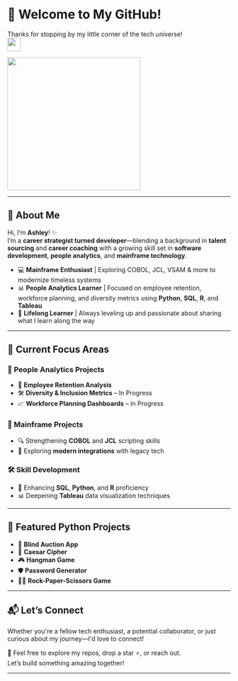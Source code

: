 # 👋 Welcome to My GitHub!

Thanks for stopping by my little corner of the tech universe!  
<img src="https://raw.githubusercontent.com/MartinHeinz/MartinHeinz/master/wave.gif" width="30px">

<img src="https://media.giphy.com/media/3o72F2fmqq8uYg6VdC/giphy.gif" width="300px">

---

## 🌟 About Me

Hi, I’m **Ashley**! ✨  
I’m a **career strategist turned developer**—blending a background in **talent sourcing** and **career coaching** with a growing skill set in **software development**, **people analytics**, and **mainframe technology**.

- 💻 **Mainframe Enthusiast** | Exploring COBOL, JCL, VSAM & more to modernize timeless systems  
- 📊 **People Analytics Learner** | Focused on employee retention, workforce planning, and diversity metrics using **Python**, **SQL**, **R**, and **Tableau**
- 🌱 **Lifelong Learner** | Always leveling up and passionate about sharing what I learn along the way

---

## 🎯 Current Focus Areas

### 🧠 People Analytics Projects
- 📌 **Employee Retention Analysis**
- 🛠️ **Diversity & Inclusion Metrics** – In Progress  
- 📈 **Workforce Planning Dashboards** – In Progress  

### 💾 Mainframe Projects
- 🔍 Strengthening **COBOL** and **JCL** scripting skills  
- 🔗 Exploring **modern integrations** with legacy tech  

### 🛠️ Skill Development
- 🔢 Enhancing **SQL**, **Python**, and **R** proficiency  
- 📊 Deepening **Tableau** data visualization techniques  

---

## 🐍 Featured Python Projects
- 🎯 **Blind Auction App**
- 🔐 **Caesar Cipher**
- 🎮 **Hangman Game**
- 🛡️ **Password Generator**
- ✊🏽 **Rock-Paper-Scissors Game**

---

## 📬 Let’s Connect

Whether you're a fellow tech enthusiast, a potential collaborator, or just curious about my journey—I'd love to connect!  

💌 Feel free to explore my repos, drop a star ⭐, or reach out.  
Let’s build something amazing together!

---
